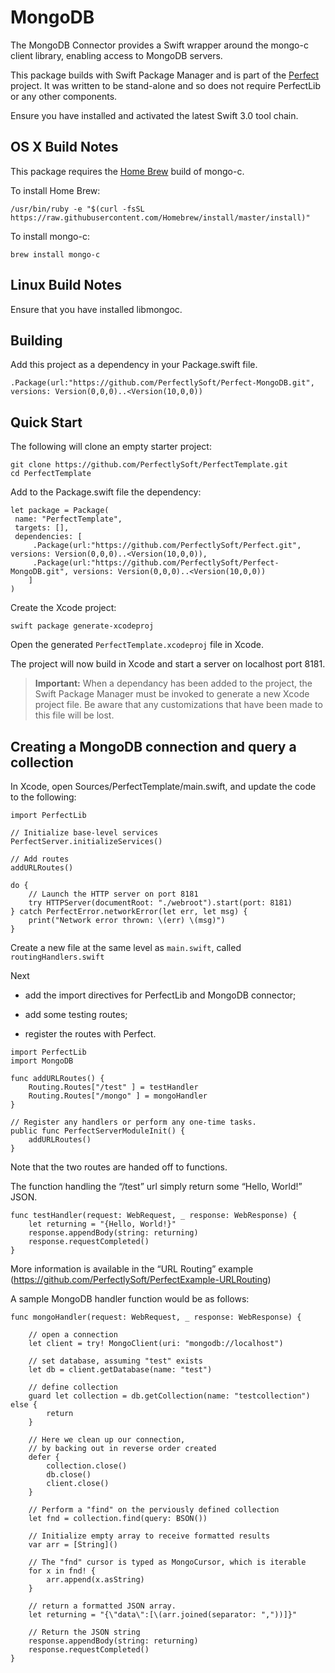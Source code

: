 # MongoDB
The MongoDB Connector provides a Swift wrapper around the mongo-c client library,
enabling access to MongoDB servers.

This package builds with Swift Package Manager and is part of the
[Perfect](https://github.com/PerfectlySoft/Perfect) project. It was written to
be stand-alone and so does not require PerfectLib or any other components.

Ensure you have installed and activated the latest Swift 3.0 tool chain.

OS X Build Notes
----------------

This package requires the [Home Brew](http://brew.sh) build of mongo-c.

To install Home Brew:

~~~~~~~~~~~~~~~~~~~~~~~~~~~~~~~~~~~~~~~~~~~~~~~~~~~~~~~~~~~~~~~~~~~~~~~~~~~~~~~~
/usr/bin/ruby -e "$(curl -fsSL https://raw.githubusercontent.com/Homebrew/install/master/install)"
~~~~~~~~~~~~~~~~~~~~~~~~~~~~~~~~~~~~~~~~~~~~~~~~~~~~~~~~~~~~~~~~~~~~~~~~~~~~~~~~

To install mongo-c:

~~~~~~~~~~~~~~~~~~~~~~~~~~~~~~~~~~~~~~~~~~~~~~~~~~~~~~~~~~~~~~~~~~~~~~~~~~~~~~~~
brew install mongo-c
~~~~~~~~~~~~~~~~~~~~~~~~~~~~~~~~~~~~~~~~~~~~~~~~~~~~~~~~~~~~~~~~~~~~~~~~~~~~~~~~

Linux Build Notes
-----------------

Ensure that you have installed libmongoc.

Building
--------

Add this project as a dependency in your Package.swift file.

~~~~~~~~~~~~~~~~~~~~~~~~~~~~~~~~~~~~~~~~~~~~~~~~~~~~~~~~~~~~~~~~~~~~~~~~~~~~~~~~
.Package(url:"https://github.com/PerfectlySoft/Perfect-MongoDB.git", versions: Version(0,0,0)..<Version(10,0,0))
~~~~~~~~~~~~~~~~~~~~~~~~~~~~~~~~~~~~~~~~~~~~~~~~~~~~~~~~~~~~~~~~~~~~~~~~~~~~~~~~

Quick Start
-----------

The following will clone an empty starter project:

~~~~~~~~~~~~~~~~~~~~~~~~~~~~~~~~~~~~~~~~~~~~~~~~~~~~~~~~~~~~~~~~~~~~~~~~~~~~~~~~
git clone https://github.com/PerfectlySoft/PerfectTemplate.git
cd PerfectTemplate
~~~~~~~~~~~~~~~~~~~~~~~~~~~~~~~~~~~~~~~~~~~~~~~~~~~~~~~~~~~~~~~~~~~~~~~~~~~~~~~~

Add to the Package.swift file the dependency:

~~~~~~~~~~~~~~~~~~~~~~~~~~~~~~~~~~~~~~~~~~~~~~~~~~~~~~~~~~~~~~~~~~~~~~~~~~~~~~~~
let package = Package(
 name: "PerfectTemplate",
 targets: [],
 dependencies: [
     .Package(url:"https://github.com/PerfectlySoft/Perfect.git", versions: Version(0,0,0)..<Version(10,0,0)),
     .Package(url:"https://github.com/PerfectlySoft/Perfect-MongoDB.git", versions: Version(0,0,0)..<Version(10,0,0))
    ]
)
~~~~~~~~~~~~~~~~~~~~~~~~~~~~~~~~~~~~~~~~~~~~~~~~~~~~~~~~~~~~~~~~~~~~~~~~~~~~~~~~

Create the Xcode project:

~~~~~~~~~~~~~~~~~~~~~~~~~~~~~~~~~~~~~~~~~~~~~~~~~~~~~~~~~~~~~~~~~~~~~~~~~~~~~~~~
swift package generate-xcodeproj
~~~~~~~~~~~~~~~~~~~~~~~~~~~~~~~~~~~~~~~~~~~~~~~~~~~~~~~~~~~~~~~~~~~~~~~~~~~~~~~~

Open the generated `PerfectTemplate.xcodeproj` file in Xcode.

The project will now build in Xcode and start a server on localhost port 8181.

>   **Important:** When a dependancy has been added to the project, the Swift
>   Package Manager must be invoked to generate a new Xcode project file. Be
>   aware that any customizations that have been made to this file will be lost.

Creating a MongoDB connection and query a collection
----------------------------------------------------

In Xcode, open Sources/PerfectTemplate/main.swift, and update the code to the
following:

~~~~~~~~~~~~~~~~~~~~~~~~~~~~~~~~~~~~~~~~~~~~~~~~~~~~~~~~~~~~~~~~~~~~~~~~~~~~~~~~
import PerfectLib

// Initialize base-level services
PerfectServer.initializeServices()

// Add routes
addURLRoutes()

do {
    // Launch the HTTP server on port 8181
    try HTTPServer(documentRoot: "./webroot").start(port: 8181)
} catch PerfectError.networkError(let err, let msg) {
    print("Network error thrown: \(err) \(msg)")
}
~~~~~~~~~~~~~~~~~~~~~~~~~~~~~~~~~~~~~~~~~~~~~~~~~~~~~~~~~~~~~~~~~~~~~~~~~~~~~~~~

Create a new file at the same level as `main.swift`, called
`routingHandlers.swift`

Next

-   add the import directives for PerfectLib and MongoDB connector;

-   add some testing routes;

-   register the routes with Perfect.

~~~~~~~~~~~~~~~~~~~~~~~~~~~~~~~~~~~~~~~~~~~~~~~~~~~~~~~~~~~~~~~~~~~~~~~~~~~~~~~~
import PerfectLib
import MongoDB

func addURLRoutes() {
    Routing.Routes["/test" ] = testHandler
    Routing.Routes["/mongo" ] = mongoHandler
}

// Register any handlers or perform any one-time tasks.
public func PerfectServerModuleInit() {
    addURLRoutes()
}
~~~~~~~~~~~~~~~~~~~~~~~~~~~~~~~~~~~~~~~~~~~~~~~~~~~~~~~~~~~~~~~~~~~~~~~~~~~~~~~~

Note that the two routes are handed off to functions.

The function handling the “/test” url simply return some “Hello, World!” JSON.

~~~~~~~~~~~~~~~~~~~~~~~~~~~~~~~~~~~~~~~~~~~~~~~~~~~~~~~~~~~~~~~~~~~~~~~~~~~~~~~~
func testHandler(request: WebRequest, _ response: WebResponse) {
    let returning = "{Hello, World!}"
    response.appendBody(string: returning)
    response.requestCompleted()
}
~~~~~~~~~~~~~~~~~~~~~~~~~~~~~~~~~~~~~~~~~~~~~~~~~~~~~~~~~~~~~~~~~~~~~~~~~~~~~~~~

More information is available in the “URL Routing” example
(<https://github.com/PerfectlySoft/PerfectExample-URLRouting>)

A sample MongoDB handler function would be as follows:

~~~~~~~~~~~~~~~~~~~~~~~~~~~~~~~~~~~~~~~~~~~~~~~~~~~~~~~~~~~~~~~~~~~~~~~~~~~~~~~~
func mongoHandler(request: WebRequest, _ response: WebResponse) {

    // open a connection
    let client = try! MongoClient(uri: "mongodb://localhost")

    // set database, assuming "test" exists
    let db = client.getDatabase(name: "test")

    // define collection
    guard let collection = db.getCollection(name: "testcollection") else {
        return
    }

    // Here we clean up our connection, 
    // by backing out in reverse order created
    defer {
        collection.close()
        db.close()
        client.close()
    }

    // Perform a "find" on the perviously defined collection
    let fnd = collection.find(query: BSON())

    // Initialize empty array to receive formatted results
    var arr = [String]()

    // The "fnd" cursor is typed as MongoCursor, which is iterable
    for x in fnd! {
        arr.append(x.asString)
    }

    // return a formatted JSON array.
    let returning = "{\"data\":[\(arr.joined(separator: ","))]}"

    // Return the JSON string
    response.appendBody(string: returning)
    response.requestCompleted()
}
~~~~~~~~~~~~~~~~~~~~~~~~~~~~~~~~~~~~~~~~~~~~~~~~~~~~~~~~~~~~~~~~~~~~~~~~~~~~~~~~